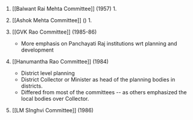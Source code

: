 1. [[Balwant Rai Mehta Committee]] (1957)
	1. 
2. [[Ashok Mehta Committee]] ()
	1. 
3. [[GVK Rao Committee]] (1985-86)
	-  More emphasis on Panchayati Raj institutions wrt planning and development
4.  [[Hanumantha Rao Committee]] (1984)
	-  District level planning
	-  District Collector or Minister as head of the planning bodies in districts.
	-  Differed from most of the committees -- as others emphasized the local bodies over Collector.

5. [[LM SInghvi Committee]] (1986)
	
